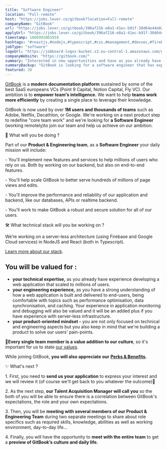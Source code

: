 ```yaml
---
title: "Software Engineer"
location: "Full-remote"
host: "https://jobs.lever.co/gitbook?location=Full-remote"
companyName: "GitBook"
url: "https://jobs.lever.co/gitbook/396af216-e8a1-41ec-b91f-30d64e44e02b"
applyUrl: "https://jobs.lever.co/gitbook/396af216-e8a1-41ec-b91f-30d64e44e02b/apply"
timestamp: 1606992065959
hashtags: "#reactjs,#nodejs,#typescript,#css,#management,#devsec,#firebase,#photoshop,#monitoring"
jobType: "software"
logoUrl: "https://jobboard-logos-bucket.s3.eu-central-1.amazonaws.com/gitbook"
companyWebsite: "https://gitbook.com/"
summary: "Interested in new opportunities and have as you already have experience developing a web application that scaled to millions of users? GitBook has a job opening for a software engineer."
summaryBackup: "GitBook is looking for a software engineer that has experience in: #reactjs, #nodejs, #typescript."
featured: 20
---
```


[GitBook](https://www.gitbook.com/) is a **modern documentation platform** sustained by some of the best SaaS europeans VCs (Point 9 Capital, Notion Capital, Fly VC). Our ambition is to **empower team's intelligence.** We want to help **teams work more efficiently** by creating a single place to leverage their knowledge.

GitBook is now used by over **1M users and thousands of teams** such as Adobe, Netflix, Decathlon, or Google. We're working on a next product step to redefine "core team work" and we're looking for **a Software Engineer** (working remotely)to join our team and help us achieve on our ambition. 

🙌 What will you be doing ?

Part of our **Product & Engineering team**, as a **Software Engineer** your daily mission will include:

\- You'll implement new features and services to help millions of users who rely on us. Both by working on our backend, but also on end-to-end features.

\- You'll help scale GitBook to better serve hundreds of millions of page views and edits.

\- You'll improve the performance and reliability of our application and backend, like our databases, APIs or realtime backend.

\- You'll work to make GitBook a robust and secure solution for all of our users.

🛠 What technical stack will you be working on ? 

We’re working on a server-less architecture (using Firebase and Google Cloud services) in NodeJS and React (both in Typescript).

[Learn more about our stack](https://stackshare.io/gitbook/gitbook). 

## You will be valued for :

*   **your technical expertise,** as you already have experience developing a web application that scaled to millions of users.
*   **your engineering experience,** as you have a strong understanding of how a web application is built and delivered to end-users, being comfortable with topics such as performance optimisation, data synchronisation, and caching. Your experience in application monitoring and debugging will also be valued and it will be an added plus if you have experience with server-less infrastructure.
*   **your product-oriented mindset -** you are not only focused on technical and engineering aspects but you also keep in mind that we're building a product to solve our users' pain-points. 

👥**Every single team member is a value addition to our culture**, so it's important for us to state [our values](https://jobs.gitbook.com/life-at-gitbook/our-values). 

While joining GitBook, **you will also appreciate our** [**Perks & Benefits**](https://jobs.gitbook.com/life-at-gitbook/perks-and-benefits)**.**

✨ What's next ?

1\. First, you need to **send us your application** to express your interest and we will review it (of course we'll get back to you whatever the outcome)🙂

2\. As the next step, **our Talent Acquisition Manager will call you** so the both of you will be able to ensure there is a correlation between GitBook's expectations, the role and your own expectations.

3\. Then, you will be **meeting with several members of our Product & Engineering Team** during two separate meetings to share about role specifics such as required skills, knowledge, abilities as well as working environment, day-to-day life...

4\. Finally, you will have the opportunity to **meet with the entire team** to get a **preview of GitBook’s culture and daily life.**

